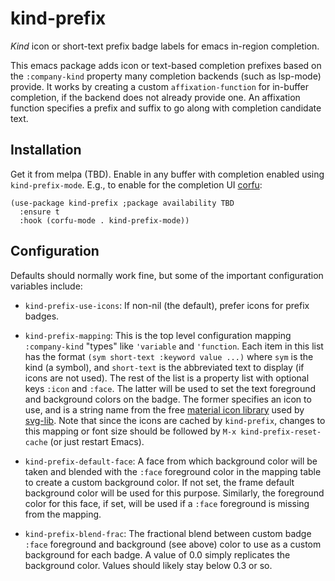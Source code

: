 # kind-prefix
_Kind_ icon or short-text prefix badge labels for emacs in-region completion. 

This emacs package adds icon or text-based completion prefixes based on the `:company-kind` property many completion backends (such as lsp-mode) provide.  It works by creating a custom `affixation-function` for in-buffer completion, if the backend does not already provide one.  An affixation function specifies a prefix and suffix to go along with completion candidate text.

## Installation 

Get it from melpa (TBD).  Enable in any buffer with completion enabled using `kind-prefix-mode`.  E.g., to enable for the completion UI [corfu](https://github.com/minad/corfu):

```elisp
(use-package kind-prefix ;package availability TBD
  :ensure t
  :hook (corfu-mode . kind-prefix-mode))
```

## Configuration

Defaults should normally work fine, but some of the important configuration variables include:

- `kind-prefix-use-icons`: If non-nil (the default), prefer icons for prefix badges.

- `kind-prefix-mapping`: This is the top level configuration mapping `:company-kind` "types" like `'variable` and `'function`.  Each item in this list has the format `(sym short-text :keyword value ...)` where `sym` is the kind (a symbol), and `short-text` is the abbreviated text to display (if icons are not used).  The rest of the list is a property list with optional keys `:icon` and `:face`.  The latter will be used to set the text foreground and background colors on the badge.  The former specifies an icon to use, and is a string name from the free [material icon library](https://materialdesignicons.com) used by [svg-lib](https://github.com/rougier/svg-lib).  Note that since the icons are cached by `kind-prefix`, changes to this mapping or font size should be followed by `M-x kind-prefix-reset-cache` (or just restart Emacs).

- `kind-prefix-default-face`: A face from which background color will be taken and blended with the `:face` foreground color in the mapping table to create a custom background color.  If not set, the frame default background color will be used for this purpose.  Similarly, the foreground color for this face, if set, will be used if a `:face` foreground is missing from the mapping. 

- `kind-prefix-blend-frac`: The fractional blend between custom badge
`:face` foreground and background (see above) color to use as a custom
background for each badge.  A value of 0.0 simply replicates the
background color.  Values should likely stay below 0.3 or so.
